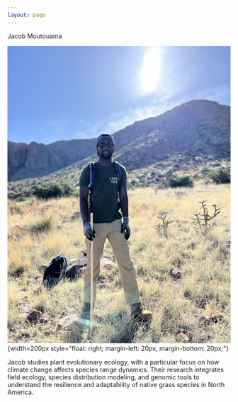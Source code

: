 ```yaml
---
layout: page
---
```



<div class="pure-u-1 copy" markdown="1">
Jacob Moutouama

![Headshot of Jacob Moutouama](/assets/JM.jpg){width=200px style="float: right; margin-left: 20px; margin-bottom: 20px;"}

Jacob studies plant evolutionary ecology, with a particular focus on how climate change affects species range dynamics. Their research integrates field ecology, species distribution modeling, and genomic tools to understand the resilience and adaptability of native grass species in North America.

</div>









